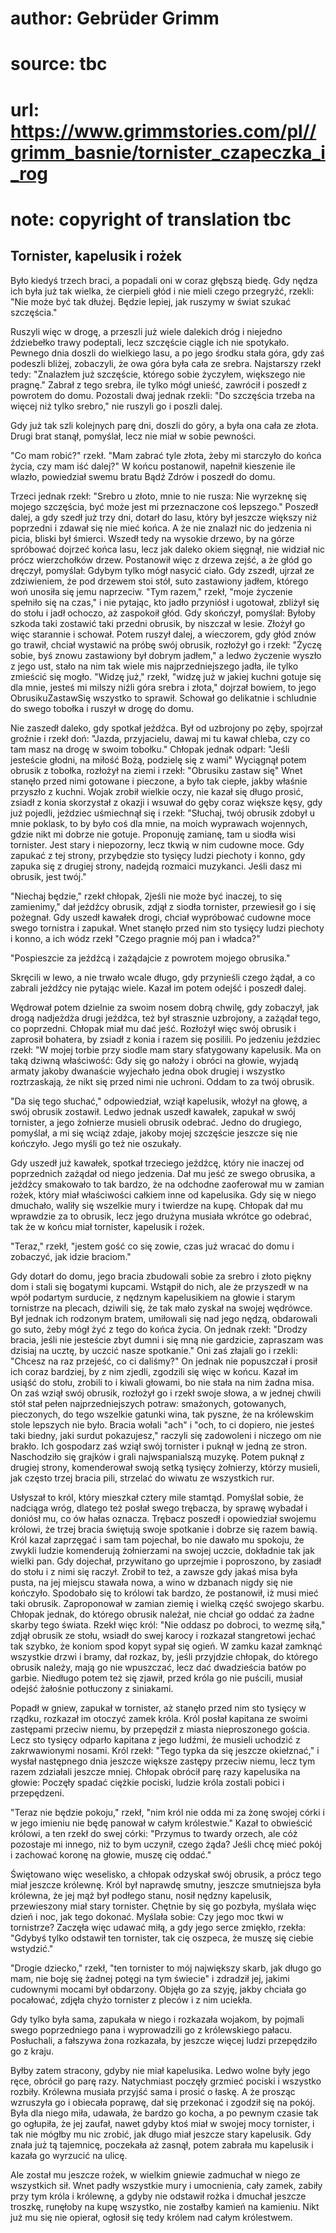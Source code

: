 # author: Gebrüder Grimm
# source: tbc
# url: https://www.grimmstories.com/pl//grimm_basnie/tornister_czapeczka_i_rog
# note: copyright of translation tbc

## Tornister, kapelusik i rożek 

Było kiedyś trzech braci, a popadali oni w coraz głębszą biedę. Gdy
nędza ich była już tak wielka, że cierpieli głód i nie mieli czego
przegryźć, rzekli: "Nie może być tak dłużej. Będzie lepiej, jak ruszymy
w świat szukać szczęścia."

Ruszyli więc w drogę, a przeszli już wiele dalekich dróg i niejedno
ździebełko trawy podeptali, lecz szczęście ciągle ich nie spotykało.
Pewnego dnia doszli do wielkiego lasu, a po jego środku stała góra, gdy
zaś podeszli bliżej, zobaczyli, że owa góra była cała ze srebra.
Najstarszy rzekł tedy: "Znalazłem już szczęście, którego sobie
życzyłem, większego nie pragnę." Zabrał z tego srebra, ile tylko mógł
unieść, zawrócił i poszedł z powrotem do domu. Pozostali dwaj jednak
rzekli: "Do szczęścia trzeba na więcej niż tylko srebro," nie ruszyli
go i poszli dalej.

Gdy już tak szli kolejnych parę dni, doszli do góry, a była ona cała ze
złota. Drugi brat stanął, pomyślał, lecz nie miał w sobie pewności.

"Co mam robić?" rzekł. "Mam zabrać tyle złota, żeby mi starczyło do
końca życia, czy mam iść dalej?" W końcu postanowił, napełnił kieszenie
ile wlazło, powiedział swemu bratu Bądź Zdrów i poszedł do domu.

Trzeci jednak rzekł: "Srebro u złoto, mnie to nie rusza: Nie wyrzeknę
się mojego szczęścia, być może jest mi przeznaczone coś lepszego."
Poszedł dalej, a gdy szedł już trzy dni, dotarł do lasu, który był
jeszcze większy niż poprzedni i zdawał się nie mieć końca. A że nie
znalazł nic do jedzenia ni picia, bliski był śmierci. Wszedł tedy na
wysokie drzewo, by na górze spróbować dojrzeć końca lasu, lecz jak
daleko okiem sięgnął, nie widział nic prócz wierzchołków drzew.
Postanowił więc z drzewa zejść, a że głód go dręczył, pomyślał: Gdybym
tylko mógł nasycić ciało. Gdy zszedł, ujrzał ze zdziwieniem, że pod
drzewem stoi stół, suto zastawiony jadłem, którego woń unosiła się jemu
naprzeciw. "Tym razem," rzekł, "moje życzenie spełniło się na czas,"
i nie pytając, kto jadło przyniósł i ugotował, zbliżył się do stołu i
jadł ochoczo, aż zaspokoił głód. Gdy skończył, pomyślał: Byłoby szkoda
taki zostawić taki przedni obrusik, by niszczał w lesie. Złożył go więc
starannie i schował. Potem ruszył dalej, a wieczorem, gdy głód znów go
trawił, chciał wystawić na próbę swój obrusik, rozłożył go i rzekł:
"Życzę sobie, byś znowu zastawiony był dobrym jadłem," a ledwo
życzenie wyszło z jego ust, stało na nim tak wiele mis najprzedniejszego
jadła, ile tylko zmieścić się mogło. "Widzę już," rzekł, "widzę już w
jakiej kuchni gotuje się dla mnie, jesteś mi milszy niźli góra srebra i
złota," dojrzał bowiem, to jego ObrusikuZastawSię wszystko to sprawił.
Schował go delikatnie i schludnie do swego tobołka i ruszył w drogę do
domu.

Nie zaszedł daleko, gdy spotkał jeźdźca. Był od uzbrojony po zęby,
spojrzał groźnie i rzekł doń: "Jazda, przyjacielu, dawaj mi tu kawał
chleba, czy co tam masz na drogę w swoim tobołku." Chłopak jednak
odparł: "Jeśli jesteście głodni, na miłość Bożą, podzielę się z wami"
Wyciągnął potem obrusik z tobołka, rozłożył na ziemi i rzekł: "Obrusiku
zastaw się" Wnet stanęło przed nimi gotowane i pieczone, a było tak
ciepłe, jakby właśnie przyszło z kuchni. Wojak zrobił wielkie oczy, nie
kazał się długo prosić, zsiadł z konia skorzystał z okazji i wsuwał do
gęby coraz większe kęsy, gdy już pojedli, jeździec uśmiechnął się i
rzekł: "Słuchaj, twój obrusik zdobył u mnie poklask, to by było coś dla
mnie, na moich wyprawach wojennych, gdzie nikt mi dobrze nie gotuje.
Proponuję zamianę, tam u siodła wisi tornister. Jest stary i niepozorny,
lecz tkwią w nim cudowne moce. Gdy zapukać z tej strony, przybędzie sto
tysięcy ludzi piechoty i konno, gdy zapuka się z drugiej strony, nadejdą
rozmaici muzykanci. Jeśli dasz mi obrusik, jest twój."

"Niechaj będzie," rzekł chłopak, 2jeśli nie może być inaczej, to się
zamienimy," dał jeźdźcy obrusik, zdjął z siodła tornister, przewiesił
go i się pożegnał. Gdy uszedł kawałek drogi, chciał wypróbować cudowne
moce swego tornistra i zapukał. Wnet stanęło przed nim sto tysięcy ludzi
piechoty i konno, a ich wódz rzekł "Czego pragnie mój pan i władca?"

"Pospieszcie za jeźdźcą i zażądajcie z powrotem mojego obrusika."

Skręcili w lewo, a nie trwało wcale długo, gdy przynieśli czego żądał, a
co zabrali jeźdźcy nie pytając wiele. Kazał im potem odejść i poszedł
dalej.

Wędrował potem dzielnie za swoim nosem dobrą chwilę, gdy zobaczył, jak
drogą nadjeżdża drugi jeźdźca, też był strasznie uzbrojony, a zażądał
tego, co poprzedni. Chłopak miał mu dać jeść. Rozłożył więc swój obrusik
i zaprosił bohatera, by zsiadł z konia i razem się posilili. Po jedzeniu
jeździec rzekł: "W mojej torbie przy siodle mam stary sfatygowany
kapelusik. Ma on taką dziwną właściwość: Gdy się go nałoży i obróci na
głowie, wyjadą armaty jakoby dwanaście wyjechało jedna obok drugiej i
wszystko roztrzaskają, że nikt się przed nimi nie uchroni. Oddam to za
twój obrusik.

"Da się tego słuchać," odpowiedział, wziął kapelusik, włożył na głowę,
a swój obrusik zostawił. Ledwo jednak uszedł kawałek, zapukał w swój
tornister, a jego żołnierze musieli obrusik odebrać. Jedno do drugiego,
pomyślał, a mi się wciąż zdaje, jakoby mojej szczęście jeszcze się nie
kończyło. Jego myśli go też nie oszukały.

Gdy uszedł już kawałek, spotkał trzeciego jeźdźcę, który nie inaczej od
poprzednich zażądał od niego jedzenia. Dał mu jeść ze swego obrusika, a
jeźdźcy smakowało to tak bardzo, że na odchodne zaoferował mu w zamian
rożek, który miał właściwości całkiem inne od kapelusika. Gdy się w
niego dmuchało, waliły się wszelkie mury i twierdze na kupę. Chłopak dał
mu wprawdzie za to obrusik, lecz jego drużyna musiała wkrótce go
odebrać, tak że w końcu miał tornister, kapelusik i rożek.

"Teraz," rzekł, "jestem gość co się zowie, czas już wracać do domu i
zobaczyć, jak idzie braciom."

Gdy dotarł do domu, jego bracia zbudowali sobie za srebro i złoto piękny
dom i stali się bogatymi kupcami. Wstąpił do nich, ale że przyszedł w na
wpół podartym surducie, z nędznym kapelusikiem na głowie i starym
tornistrze na plecach, dziwili się, że tak mało zyskał na swojej
wędrówce. Był jednak ich rodzonym bratem, umiłowali się nad jego nędzą,
obdarowali go suto, żeby mógł żyć z tego do końca życia. On jednak
rzekł: "Drodzy bracia, jeśli nie jesteście zbyt dumni i się mną nie
gardzicie, zapraszam was dzisiaj na ucztę, by uczcić nasze spotkanie."
Oni zaś złajali go i rzekli: "Chcesz na raz przejeść, co ci daliśmy?"
On jednak nie popuszczał i prosił ich coraz bardziej, by z nim zjedli,
zgodzili się więc w końcu. Kazał im usiąść do stołu, zrobili to i kiwali
głowami, bo nie stała na nim żadna misa. On zaś wziął swój obrusik,
rozłożył go i rzekł swoje słowa, a w jednej chwili stół stał pełen
najprzedniejszych potraw: smażonych, gotowanych, pieczonych, do tego
wszelkie gatunki wina, tak pyszne, że na królewskim stole lepszych nie
było. Bracia wołali "ach" i "och, to ci dopiero, nie jesteś taki
biedny, jaki surdut pokazujesz," raczyli się zadowoleni i niczego om
nie brakło. Ich gospodarz zaś wziął swój tornister i puknął w jedną ze
stron. Naschodziło się grajków i grali najwspanialszą muzykę. Potem
puknął z drugiej strony, komenderował swoją setką tysięcy żołnierzy,
którzy musieli, jak często trzej bracia pili, strzelać do wiwatu ze
wszystkich rur.

Usłyszał to król, który mieszkał cztery mile stamtąd. Pomyślał sobie, że
nadciąga wróg, dlatego też posłał swego trębacza, by sprawę wybadał i
doniósł mu, co ów hałas oznacza. Trębacz poszedł i opowiedział swojemu
królowi, że trzej bracia świętują swoje spotkanie i dobrze się razem
bawią. Król kazał zaprzęgać i sam tam pojechał, bo nie dawało mu
spokoju, że zwykli ludzie komenderują żołnierzami na swojej uczcie,
dokładnie tak jak wielki pan. Gdy dojechał, przywitano go uprzejmie i
poproszono, by zasiadł do stołu i z nimi się raczył. Zrobił to też, a
zawsze gdy jakaś misa była pusta, na jej miejscu stawała nowa, a wino w
dzbanach nigdy się nie kończyło. Spodobało się to królowi tak bardzo, że
postanowił, iż musi mieć taki obrusik. Zaproponował w zamian ziemię i
wielką część swojego skarbu. Chłopak jednak, do którego obrusik należał,
nie chciał go oddać za żadne skarby tego świata. Rzekł więc król: "Nie
oddasz po dobroci, to wezmę siłą," zdjął obrusik ze stołu, wsiadł do
swej karocy i rozkazał stangretowi jechać tak szybko, że koniom spod
kopyt sypał się ogień. W zamku kazał zamknąć wszystkie drzwi i bramy,
dał rozkaz, by, jeśli przyjdzie chłopak, do którego obrusik należy, mają
go nie wpuszczać, lecz dać dwadzieścia batów po garbie. Niedługo potem
też się zjawił, przed króla go nie puścili, musiał odejść żałośnie
potłuczony z siniakami.

Popadł w gniew, zapukał w tornister, aż stanęło przed nim sto tysięcy w
rządku, rozkazał im otoczyć zamek króla. Król posłał kapitana ze swoimi
zastępami przeciw niemu, by przepędził z miasta nieproszonego gościa.
Lecz sto tysięcy odparło kapitana z jego ludźmi, że musieli uchodzić z
zakrwawionymi nosami. Król rzekł: "Tego typka da się jeszcze
okiełznać," i wysłał następnego dnia jeszcze większe zastępy przeciw
niemu, lecz tym razem zdziałali jeszcze mniej. Chłopak obrócił parę razy
kapelusika na głowie: Poczęły spadać ciężkie pociski, ludzie króla
zostali pobici i przepędzeni.

"Teraz nie będzie pokoju," rzekł, "nim król nie odda mi za żonę
swojej córki i w jego imieniu nie będę panował w całym królestwie."
Kazał to obwieścić królowi, a ten rzekł do swej córki: "Przymus to
twardy orzech, ale cóż pozostaje mi innego, niż to bym uczynił, czego
żąda? Jeśli chcę mieć pokój i zachować koronę na głowie, muszę cię
oddać."

Świętowano więc weselisko, a chłopak odzyskał swój obrusik, a prócz tego
miał jeszcze królewnę. Król był naprawdę smutny, jeszcze smutniejsza
była królewna, że jej mąż był podłego stanu, nosił nędzny kapelusik,
przewieszony miał stary tornister. Chętnie by się go pozbyła, myślała
więc dzień i noc, jak tego dokonać. Myślała sobie: Czy jego moc tkwi w
tornistrze? Zaczęła więc udawać miłą, a gdy jego serce zmiękło, rzekła:
"Gdybyś tylko odstawił ten tornister, tak cię oszpeca, że muszę się
ciebie wstydzić."

"Drogie dziecko," rzekł, "ten tornister to mój największy skarb, jak
długo go mam, nie boję się żadnej potęgi na tym świecie" i zdradził
jej, jakimi cudownymi mocami był obdarzony. Objęła go za szyję, jakby
chciała go pocałować, zdjęła chyżo tornister z pleców i z nim uciekła.

Gdy tylko była sama, zapukała w niego i rozkazała wojakom, by pojmali
swego poprzedniego pana i wyprowadzili go z królewskiego pałacu.
Posłuchali, a fałszywa żona rozkazała, by jeszcze więcej ludzi
przepędziło go z kraju.

Byłby zatem stracony, gdyby nie miał kapelusika. Ledwo wolne były jego
ręce, obrócił go parę razy. Natychmiast poczęły grzmieć pociski i
wszystko rozbiły. Królewna musiała przyjść sama i prosić o łaskę. A że
prosząc wzruszyła go i obiecała poprawę, dał się przekonać i zgodził się
na pokój. Była dla niego miła, udawała, że bardzo go kocha, a po pewnym
czasie tak go ogłupiła, że jej zaufał, nawet gdyby ktoś miał w swojej
mocy tornister, i tak nie mógłby mu nic zrobić, jak długo miał jeszcze
stary kapelusik. Gdy znała już tą tajemnicę, poczekała aż zasnął, potem
zabrała mu kapelusik i kazała go wyrzucić na ulicę.

Ale został mu jeszcze rożek, w wielkim gniewie zadmuchał w niego ze
wszystkich sił. Wnet padły wszystkie mury i umocnienia, cały zamek,
zabiły przy tym króla i królewnę, a gdyby nie odstawił rożka i dmuchał
jeszcze troszkę, runęłoby na kupę wszystko, nie zostałby kamień na
kamieniu. Nikt już mu się nie opierał, ogłosił się tedy królem nad całym
królestwem.
